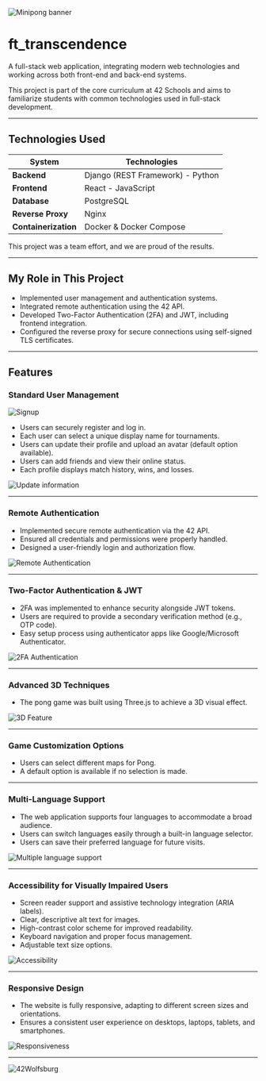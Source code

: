 ![Minipong banner](https://github.com/erwkuvi/ft_transcendence/blob/main/minipong_banner.png)

# ft_transcendence

A full-stack web application, integrating modern web technologies and working across both front-end and back-end systems.

This project is part of the core curriculum at 42 Schools and aims to familiarize students with common technologies used in full-stack development.

---

## Technologies Used

| System           | Technologies                   |
|-----------------|--------------------------------|
| **Backend**     | Django (REST Framework) - Python |
| **Frontend**    | React - JavaScript             |
| **Database**    | PostgreSQL                     |
| **Reverse Proxy** | Nginx                        |
| **Containerization** | Docker & Docker Compose |

This project was a team effort, and we are proud of the results.

---

## My Role in This Project

- Implemented user management and authentication systems.
- Integrated remote authentication using the 42 API.
- Developed Two-Factor Authentication (2FA) and JWT, including frontend integration.
- Configured the reverse proxy for secure connections using self-signed TLS certificates.

---

## Features

### Standard User Management

![Signup](https://github.com/erwkuvi/ft_transcendence/blob/main/assets/signup-login.gif)

- Users can securely register and log in.
- Each user can select a unique display name for tournaments.
- Users can update their profile and upload an avatar (default option available).
- Users can add friends and view their online status.
- Each profile displays match history, wins, and losses.

![Update information](https://github.com/erwkuvi/ft_transcendence/blob/main/assets/update-feat.gif)

---

### Remote Authentication

- Implemented secure remote authentication via the 42 API.
- Ensured all credentials and permissions were properly handled.
- Designed a user-friendly login and authorization flow.

![Remote Authentication](https://github.com/erwkuvi/ft_transcendence/blob/main/assets/remote-auth.gif)

---

### Two-Factor Authentication & JWT

- 2FA was implemented to enhance security alongside JWT tokens.
- Users are required to provide a secondary verification method (e.g., OTP code).
- Easy setup process using authenticator apps like Google/Microsoft Authenticator.

![2FA Authentication](https://github.com/erwkuvi/ft_transcendence/blob/main/assets/otp-feat.gif)

---

### Advanced 3D Techniques

- The pong game was built using Three.js to achieve a 3D visual effect.

![3D Feature](https://github.com/erwkuvi/ft_transcendence/blob/main/assets/3d-tecniques.gif)

---

### Game Customization Options

- Users can select different maps for Pong.
- A default option is available if no selection is made.

---

### Multi-Language Support

- The web application supports four languages to accommodate a broad audience.
- Users can switch languages easily through a built-in language selector.
- Users can save their preferred language for future visits.

![Multiple language support](https://github.com/erwkuvi/ft_transcendence/blob/main/assets/language.gif)

---

### Accessibility for Visually Impaired Users

- Screen reader support and assistive technology integration (ARIA labels).
- Clear, descriptive alt text for images.
- High-contrast color scheme for improved readability.
- Keyboard navigation and proper focus management.
- Adjustable text size options.

![Accessibility](https://github.com/erwkuvi/ft_transcendence/blob/main/assets/accessibility.gif)

---

### Responsive Design

- The website is fully responsive, adapting to different screen sizes and orientations.
- Ensures a consistent user experience on desktops, laptops, tablets, and smartphones.

![Responsiveness](https://github.com/erwkuvi/ft_transcendence/blob/main/assets/responsiveness.gif)

---

![42Wolfsburg](https://42wolfsburg.de/wp-content/uploads/2023/07/Warstwa_1-1.svg)

